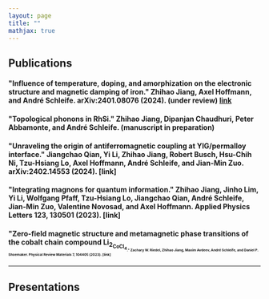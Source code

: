 ```yaml
---
layout: page
title: ""
mathjax: true
---
```


## Publications
#### "Influence of temperature, doping, and amorphization on the electronic structure and magnetic damping of iron." Zhihao Jiang, Axel Hoffmann, and André Schleife. arXiv:2401.08076 (2024). (under review) [link](https://arxiv.org/abs/2401.08076)
#### "Topological phonons in RhSi." Zhihao Jiang, Dipanjan Chaudhuri, Peter Abbamonte, and André Schleife. (manuscript in preparation) 
#### "Unraveling the origin of antiferromagnetic coupling at YIG/permalloy interface." Jiangchao Qian, Yi Li, Zhihao Jiang, Robert Busch, Hsu-Chih Ni, Tzu-Hsiang Lo, Axel Hoffmann, André Schleife, and Jian-Min Zuo. arXiv:2402.14553 (2024). [link]
#### "Integrating magnons for quantum information." Zhihao Jiang, Jinho Lim, Yi Li, Wolfgang Pfaff, Tzu-Hsiang Lo, Jiangchao Qian, André Schleife, Jian-Min Zuo, Valentine Novosad, and Axel Hoffmann. Applied Physics Letters 123, 130501 (2023). [link]
#### "Zero-field magnetic structure and metamagnetic phase transitions of the cobalt chain compound Li<sub>2<sub>CoCl<sub>4<sub>." Zachary W. Riedel, Zhihao Jiang, Maxim Avdeev, André Schleife, and Daniel P. Shoemaker. Physical Review Materials 7, 104405 (2023). [link]
---

## Presentations
